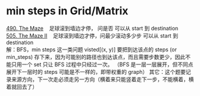 # min steps in Grid/Matrix
[490. The Maze](https://leetcode.com/problems/the-maze/description/) &nbsp;&nbsp; 足球滚到墙边才停， 问是否 可以从 start 到 destination <br/>
[505. The Maze II](https://leetcode.com/problems/the-maze-ii/description/) &nbsp;&nbsp; 足球滚到墙边才停，问最少滚动多少步 可以从 start 到 destination <br/>
解：BFS，min steps 这一类问题 visted[(x, y)] 要把到达该点的 steps (or min_steps) 存下来，因为可能别的路径也到达该点，而且需要步数更少，因此不能只用一个 set 只让 BFS 过程中只经过一次。
（BFS 是一层一层展开，但不同点展开下一层时的 steps 可能是不一样的，即带权重的 graph）
其它：这个题要记录来源方向，下一次走必须走另一方向（横着来只能竖着走下一步，不能横着，横着就回去了）



